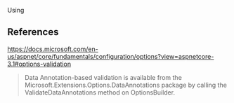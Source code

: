 Using 

## References

https://docs.microsoft.com/en-us/aspnet/core/fundamentals/configuration/options?view=aspnetcore-3.1#options-validation

> Data Annotation-based validation is available from the Microsoft.Extensions.Options.DataAnnotations package by calling the ValidateDataAnnotations method on OptionsBuilder<TOptions>.


